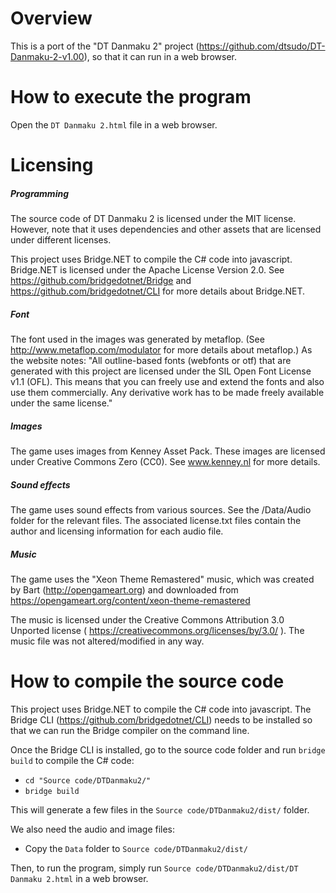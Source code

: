 # Overview

This is a port of the "DT Danmaku 2" project (https://github.com/dtsudo/DT-Danmaku-2-v1.00), so that it can run in a web browser.

# How to execute the program

Open the `DT Danmaku 2.html` file in a web browser.

# Licensing

##### Programming

The source code of DT Danmaku 2 is licensed under the MIT license. However, note that it uses dependencies and other assets that are licensed under different licenses.

This project uses Bridge.NET to compile the C# code into javascript. Bridge.NET is licensed under the Apache License Version 2.0. See https://github.com/bridgedotnet/Bridge and https://github.com/bridgedotnet/CLI for more details about Bridge.NET.

##### Font

The font used in the images was generated by metaflop.  (See http://www.metaflop.com/modulator for more details about metaflop.)  As the website notes: "All outline-based fonts (webfonts or otf) that are generated with this project are licensed under the SIL Open Font License v1.1 (OFL). This means that you can freely use and extend the fonts and also use them commercially. Any derivative work has to be made freely available under the same license."

##### Images

The game uses images from Kenney Asset Pack.  These images are licensed under Creative Commons Zero (CC0). See www.kenney.nl for more details.

##### Sound effects

The game uses sound effects from various sources. See the /Data/Audio folder for the relevant files. The associated license.txt files contain the author and licensing information for each audio file.

##### Music

The game uses the "Xeon Theme Remastered" music, which was created by Bart (http://opengameart.org) and downloaded from https://opengameart.org/content/xeon-theme-remastered

The music is licensed under the Creative Commons Attribution 3.0 Unported license ( https://creativecommons.org/licenses/by/3.0/ ). The music file was not altered/modified in any way.

# How to compile the source code

This project uses Bridge.NET to compile the C# code into javascript. The Bridge CLI (https://github.com/bridgedotnet/CLI) needs to be installed so that we can run the Bridge compiler on the command line.

Once the Bridge CLI is installed, go to the source code folder and run `bridge build` to compile the C# code:

* `cd "Source code/DTDanmaku2/"`
* `bridge build`

This will generate a few files in the `Source code/DTDanmaku2/dist/` folder.

We also need the audio and image files:

* Copy the `Data` folder to `Source code/DTDanmaku2/dist/`

Then, to run the program, simply run `Source code/DTDanmaku2/dist/DT Danmaku 2.html` in a web browser.
